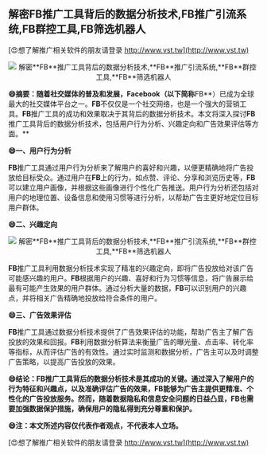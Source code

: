## **解密**FB**推广工具背后的数据分析技术,**FB**推广引流系统,**FB**群控工具,**FB**筛选机器人**

[😍想了解推广相关软件的朋友请登录 http://www.vst.tw](http://www.vst.tw)

 <center><img src="https://vst.tw/MP4/tuiguang/png/6.png" alt="解密**FB**推广工具背后的数据分析技术,**FB**推广引流系统,**FB**群控工具,**FB**筛选机器人"></center>

**😄摘要：随着社交媒体的普及和发展，Facebook（以下简称**FB**）已成为全球最大的社交媒体平台之一。**FB**不仅仅是一个社交网络，也是一个强大的营销工具。**FB**推广工具的成功和效果取决于其背后的数据分析技术。本文将深入探讨**FB**推广工具背后的数据分析技术，包括用户行为分析、兴趣定向和广告效果评估等方面。**

**😄一、用户行为分析**

**FB**推广工具通过用户行为分析来了解用户的喜好和兴趣，以便更精确地将广告投放给目标受众。通过用户在**FB**上的行为，如点赞、评论、分享和浏览历史等，**FB**可以建立用户画像，并根据这些画像进行个性化广告推送。用户行为分析还包括对用户的地理位置、设备信息和使用习惯等进行分析，以帮助广告主更好地定位目标用户群体。

**😄二、兴趣定向**

 <center><img src="https://vst.tw/MP4/tuiguang/png/1.png" alt="解密**FB**推广工具背后的数据分析技术,**FB**推广引流系统,**FB**群控工具,**FB**筛选机器人"></center>

**FB**推广工具利用数据分析技术实现了精准的兴趣定向，即将广告投放给对该广告可能感兴趣的用户。**FB**根据用户的兴趣、喜好和行为习惯等信息，将广告展示给最有可能产生效果的用户群体。通过分析大量的数据，**FB**可以识别用户的兴趣点，并将相关广告精确地投放给符合条件的用户。

**😄三、广告效果评估**

**FB**推广工具通过数据分析技术提供了广告效果评估的功能，帮助广告主了解广告投放的效果和回报。**FB**利用数据分析算法来衡量广告的曝光量、点击率、转化率等指标，从而评估广告的有效性。通过实时监测和数据分析，广告主可以及时调整广告策略，以提高广告投放的效果。

**😄结论：**FB**推广工具背后的数据分析技术是其成功的关键。通过深入了解用户的行为特征和兴趣点，以及准确评估广告的效果，**FB**能够为广告主提供更精准、个性化的广告投放服务。然而，随着数据隐私和信息安全问题的日益凸显，**FB**也需要加强数据保护措施，确保用户的隐私得到充分尊重和保护。**

**😄注：本文所述内容仅代表作者观点，不代表本人立场。**

[😍想了解推广相关软件的朋友请登录 http://www.vst.tw](http://www.vst.tw)



